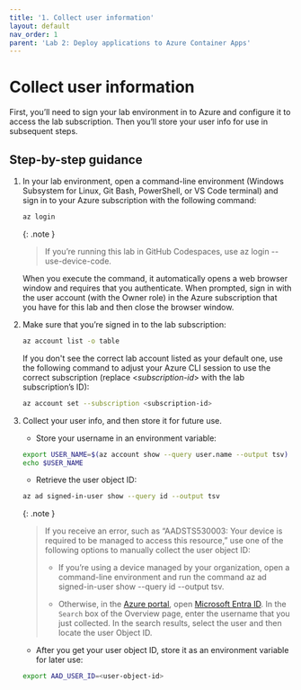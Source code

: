 ```yaml
---
title: '1. Collect user information'
layout: default
nav_order: 1
parent: 'Lab 2: Deploy applications to Azure Container Apps'
---
```


# Collect user information

First, you’ll need to sign your lab environment in to Azure and configure it to access the lab subscription. Then you’ll store your user info for use in subsequent steps.

## Step-by-step guidance

1.  In your lab environment, open a command-line environment (Windows Subsystem for Linux, Git Bash, PowerShell, or VS Code terminal) and sign in to your Azure subscription with the following command:

    ```bash
    az login
    ```

    {: .note }
    > If you’re running this lab in GitHub Codespaces, use az login --use-device-code.

    When you execute the command, it automatically opens a web browser window and requires that you authenticate. When prompted, sign in with the user account (with the Owner role) in the Azure subscription that you have for this lab and then close the browser window.

1.  Make sure that you’re signed in to the lab subscription:

    ```bash
    az account list -o table
    ```

    If you don't see the correct lab account listed as your default one, use the following command to adjust your Azure CLI session to use the correct subscription (replace \<*subscription-id*\> with the lab subscription’s ID):

    ```bash
    az account set --subscription <subscription-id>
    ```

1.  Collect your user info, and then store it for future use.
    - Store your username in an environment variable:

    ```bash
    export USER_NAME=$(az account show --query user.name --output tsv)
    echo $USER_NAME
    ```

    - Retrieve the user object ID:

    ```bash
    az ad signed-in-user show --query id --output tsv
    ```

    {: .note }
    > If you receive an error, such as “AADSTS530003: Your device is required to be managed to access this resource,” use one of the following options to manually collect the user object ID:
    >
    >- If you’re using a device managed by your organization, open a command-line environment and run the command az ad signed-in-user show --query id --output tsv.
    >
    >- Otherwise, in the [Azure portal](http://portal.azure.com/), open [Microsoft Entra ID](https://ms.portal.azure.com/#view/Microsoft_AAD_IAM/ActiveDirectoryMenuBlade/~/Overview). In the `Search` box of the Overview page, enter the username that you just collected. In the search results, select the user and then locate the user Object ID.

    - After you get your user object ID, store it as an environment variable for later use:

     ```bash
     export AAD_USER_ID=<user-object-id>
     ```
